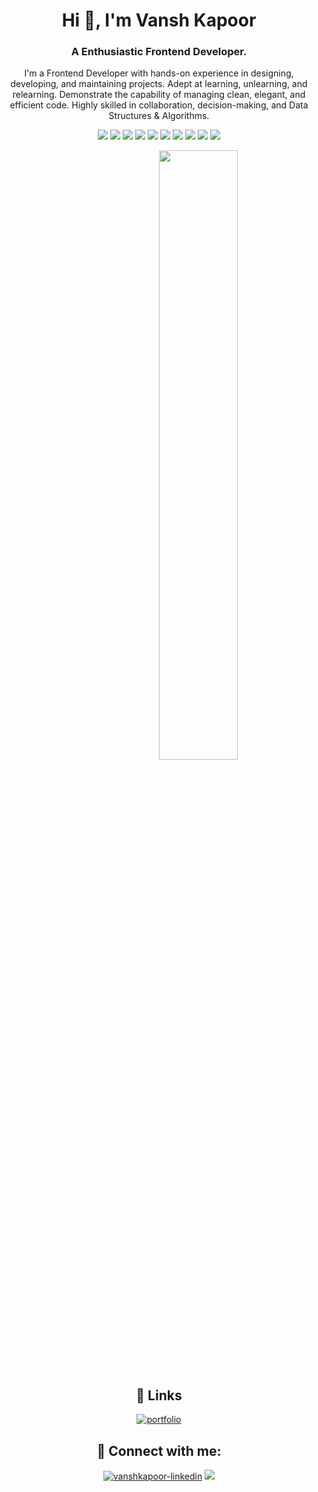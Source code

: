 <!DOCTYPE html>
<html>
<body>

<h1 align="center">Hi 👋, I'm Vansh Kapoor</h1>
<h3 align="center">A Enthusiastic Frontend Developer.</h3>
<p align="center">I'm a Frontend Developer with hands-on experience in designing, developing, and maintaining projects. Adept at learning, unlearning, and relearning. Demonstrate the capability of managing clean, elegant, and efficient code. Highly skilled in collaboration, decision-making, and Data Structures & Algorithms.</p>

<p align= "center">
<img src="https://img.shields.io/badge/HTML-E96227"/>
<img src="https://img.shields.io/badge/CSS-2763EA"/>
<img src="https://img.shields.io/badge/Javascript-EFCD46"/>
<img src="https://img.shields.io/badge/React-119FCA"/>
<img src="https://img.shields.io/badge/Electron-1B1C26"/>
<img src="https://img.shields.io/badge/PHP-7377AD"/>
<img src="https://img.shields.io/badge/SQL-DC8903"/>
<img src="https://img.shields.io/badge/Node-2C2C2C"/>
<img src="https://img.shields.io/badge/Express-484747"/>
<img src="https://img.shields.io/badge/Mongodb-54A74A"/>
</p>

<div align="center">
<p align="center"><a href="#"><img style="margin-left:25%" width="50%" align="center" height="auto" src="https://sagarmude.netlify.app/static/media/avatar.711110cc.svg" height="175px"/></a></p>
</div>


<div align="center">

## 🔗 Links
[![portfolio](https://img.shields.io/badge/my_portfolio-000?style=for-the-badge&logo=ko-fi&logoColor=white)](https://vanshk141999.github.io/)

## 🔗 Connect with me:
<span align="left">
  <a href="https://www.linkedin.com/in/vansh-kapoor-vk/" target="_blank"><img src="https://img.shields.io/badge/LinkedIn-0077B5?style=for-the-badge&logo=linkedin&logoColor=white" alt="vanshkapoor-linkedin"/></a>
      <a href="mailto:kvansh297@gmail.com" target="_blank">
        <img src="https://img.shields.io/badge/Gmail-D14836?style=for-the-badge&logo=gmail&logoColor=white"   />
      </a>
</span>

</div>
</body>
</html>
